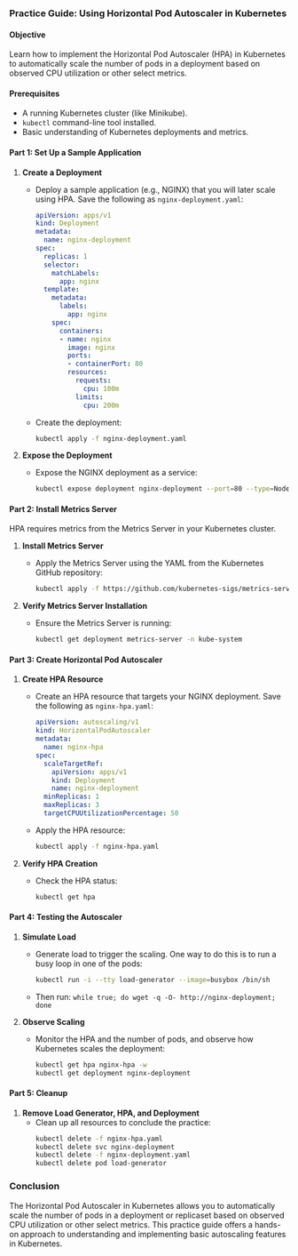 ### Practice Guide: Using Horizontal Pod Autoscaler in Kubernetes

#### Objective
Learn how to implement the Horizontal Pod Autoscaler (HPA) in Kubernetes to automatically scale the number of pods in a deployment based on observed CPU utilization or other select metrics.

#### Prerequisites
- A running Kubernetes cluster (like Minikube).
- `kubectl` command-line tool installed.
- Basic understanding of Kubernetes deployments and metrics.

#### Part 1: Set Up a Sample Application

1. **Create a Deployment**
   - Deploy a sample application (e.g., NGINX) that you will later scale using HPA. Save the following as `nginx-deployment.yaml`:
     ```yaml
     apiVersion: apps/v1
     kind: Deployment
     metadata:
       name: nginx-deployment
     spec:
       replicas: 1
       selector:
         matchLabels:
           app: nginx
       template:
         metadata:
           labels:
             app: nginx
         spec:
           containers:
           - name: nginx
             image: nginx
             ports:
             - containerPort: 80
             resources:
               requests:
                 cpu: 100m
               limits:
                 cpu: 200m
     ```
   - Create the deployment:
     ```bash
     kubectl apply -f nginx-deployment.yaml
     ```

2. **Expose the Deployment**
   - Expose the NGINX deployment as a service:
     ```bash
     kubectl expose deployment nginx-deployment --port=80 --type=NodePort
     ```

#### Part 2: Install Metrics Server

HPA requires metrics from the Metrics Server in your Kubernetes cluster.

1. **Install Metrics Server**
   - Apply the Metrics Server using the YAML from the Kubernetes GitHub repository:
     ```bash
     kubectl apply -f https://github.com/kubernetes-sigs/metrics-server/releases/latest/download/components.yaml
     ```

2. **Verify Metrics Server Installation**
   - Ensure the Metrics Server is running:
     ```bash
     kubectl get deployment metrics-server -n kube-system
     ```

#### Part 3: Create Horizontal Pod Autoscaler

1. **Create HPA Resource**
   - Create an HPA resource that targets your NGINX deployment. Save the following as `nginx-hpa.yaml`:
     ```yaml
     apiVersion: autoscaling/v1
     kind: HorizontalPodAutoscaler
     metadata:
       name: nginx-hpa
     spec:
       scaleTargetRef:
         apiVersion: apps/v1
         kind: Deployment
         name: nginx-deployment
       minReplicas: 1
       maxReplicas: 3
       targetCPUUtilizationPercentage: 50
     ```
   - Apply the HPA resource:
     ```bash
     kubectl apply -f nginx-hpa.yaml
     ```

2. **Verify HPA Creation**
   - Check the HPA status:
     ```bash
     kubectl get hpa
     ```

#### Part 4: Testing the Autoscaler

1. **Simulate Load**
   - Generate load to trigger the scaling. One way to do this is to run a busy loop in one of the pods:
     ```bash
     kubectl run -i --tty load-generator --image=busybox /bin/sh
     ```
   - Then run: `while true; do wget -q -O- http://nginx-deployment; done`

2. **Observe Scaling**
   - Monitor the HPA and the number of pods, and observe how Kubernetes scales the deployment:
     ```bash
     kubectl get hpa nginx-hpa -w
     kubectl get deployment nginx-deployment
     ```

#### Part 5: Cleanup

1. **Remove Load Generator, HPA, and Deployment**
   - Clean up all resources to conclude the practice:
     ```bash
     kubectl delete -f nginx-hpa.yaml
     kubectl delete svc nginx-deployment
     kubectl delete -f nginx-deployment.yaml
     kubectl delete pod load-generator
     ```

### Conclusion

The Horizontal Pod Autoscaler in Kubernetes allows you to automatically scale the number of pods in a deployment or replicaset based on observed CPU utilization or other select metrics. This practice guide offers a hands-on approach to understanding and implementing basic autoscaling features in Kubernetes.